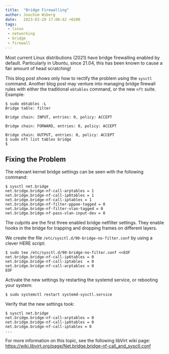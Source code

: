 ```yaml
---
title:  "Bridge Firewalling"
author: Joachim Wiberg
date:   2023-03-29 17:06:42 +0200
tags:
 - linux
 - networking
 - bridge
 - firewall
---
```


Most current Linux distributions (2021) have bridge firewalling enabled
by default.  Particularly in Ubuntu, since 21.04, this has been known to
cause a fair amount of head scratching!

<!-- more -->

This blog post shows only how to rectify the problem using the `sysctl`
command.  Another blog post may venture into managing bridge firewall
rules with either the traditional `ebtables` command, or the new `nft`
suite.  Example:

```
$ sudo ebtables -L
Bridge table: filter

Bridge chain: INPUT, entries: 0, policy: ACCEPT

Bridge chain: FORWARD, entries: 0, policy: ACCEPT

Bridge chain: OUTPUT, entries: 0, policy: ACCEPT
$ sudo nft list tables bridge
$
```

## Fixing the Problem

The relevant kernel bridge settings can be seen with the following
command:

```
$ sysctl net.bridge
net.bridge.bridge-nf-call-arptables = 1
net.bridge.bridge-nf-call-ip6tables = 1
net.bridge.bridge-nf-call-iptables = 1
net.bridge.bridge-nf-filter-pppoe-tagged = 0
net.bridge.bridge-nf-filter-vlan-tagged = 0
net.bridge.bridge-nf-pass-vlan-input-dev = 0
```

The culprits are the first three enabled bridge netfilter settings.
They enable hooks in the bridge for trapping and dropping frames on
different layers.

We create the file `/etc/sysctl.d/90-bridge-no-filter.conf` by using a
clever HERE script:

```
$ sudo tee /etc/sysctl.d/90-bridge-no-filter.conf <<EOF
net.bridge.bridge-nf-call-ip6tables = 0
net.bridge.bridge-nf-call-iptables  = 0
net.bridge.bridge-nf-call-arptables = 0
EOF
```

Activate the new settings by restarting the systemd service, or
rebooting your system:

```
$ sudo systemctl restart systemd-sysctl.service
```

Verify that the new settings took:

```
$ sysctl net.bridge
net.bridge.bridge-nf-call-arptables = 0
net.bridge.bridge-nf-call-ip6tables = 0
net.bridge.bridge-nf-call-iptables = 0
...
```

For more information on this topic, see the following libVirt wiki page:
https://wiki.libvirt.org/page/Net.bridge.bridge-nf-call_and_sysctl.conf
